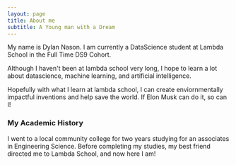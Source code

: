 ```yaml
---
layout: page
title: About me
subtitle: A Young man with a Dream
---
```


My name is Dylan Nason. I am currently a DataScience student at 
Lambda School in the Full Time DS9 Cohort.

Although I haven't been at lambda school very long, I hope to learn
a lot about datascience, machine learning, and artificial intelligence.

Hopefully with what I learn at lambda school, I can create enviornmentally
impactful inventions and help save the world. If Elon Musk can do it, so can I!

### My Academic History
I went to a local community college for two years studying for an associates in
Engineering Science. Before completing my studies, my best friend directed me 
to Lambda School, and now here I am!
